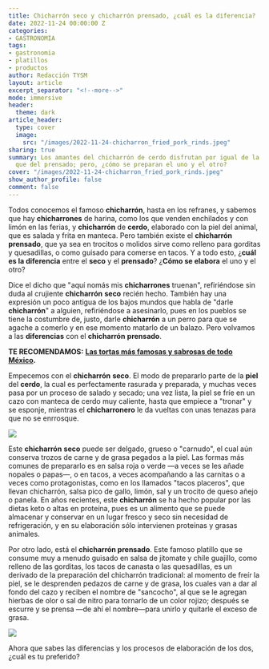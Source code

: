 ```yaml
---
title: Chicharrón seco y chicharrón prensado, ¿cuál es la diferencia?
date: 2022-11-24 00:00:00 Z
categories:
- GASTRONOMIA
tags:
- gastronomia
- platillos
- productos
author: Redacción TYSM
layout: article
excerpt_separator: "<!--more-->"
mode: immersive
header:
  theme: dark
article_header:
  type: cover
  image:
    src: "/images/2022-11-24-chicharron_fried_pork_rinds.jpeg"
sharing: true
summary: Los amantes del chicharrón de cerdo disfrutan por igual de la versión seca
  que del prensado; pero, ¿cómo se preparan el uno y el otro?
cover: "/images/2022-11-24-chicharron_fried_pork_rinds.jpeg"
show_author_profile: false
comment: false
---
```


Todos conocemos el famoso **chicharrón**, hasta en los refranes, y sabemos que hay **chicharrones** de harina, como los que venden enchilados y con limón en las ferias, y **chicharrón** de **cerdo**, elaborado con la piel del animal, que es salada y frita en manteca. Pero también existe el **chicharrón** **prensado**, que ya sea en trocitos o molidos sirve como relleno para gorditas y quesadillas, o como guisado para comerse en tacos. Y a todo esto, ¿**cuál es la diferencia** entre el **seco** y el **prensado**? ¿**Cómo se elabora** el uno y el otro?

Dice el dicho que "aquí nomás mis **chicharrones** truenan", refiriéndose sin duda al crujiente **chicharrón** **seco** recién hecho. También hay una expresión un poco antigua de los bajos mundos que habla de "darle **chicharrón**" a alguien, refiriéndose a asesinarlo, pues en los pueblos se tiene la costumbre de, justo, darle **chicharrón** a un perro para que se agache a comerlo y en ese momento matarlo de un balazo. Pero volvamos a las **diferencias** con el **chicharrón** **prensado**.

**TE RECOMENDAMOS:** [**Las tortas más famosas y sabrosas de todo México**](https://blog.tonoysumariachi.com/gastronomia/2022/06/28/las-tortas-mas-famosas-y-sabrosas-de-todo-mexico.html)**.**

Empecemos con el **chicharrón** **seco**. El modo de prepararlo parte de la **piel** del **cerdo**, la cual es perfectamente rasurada y preparada, y muchas veces pasa por un proceso de salado y secado; una vez lista, la piel se fríe en un cazo con manteca de cerdo muy caliente, hasta que empiece a "tronar" y se esponje, mientras el **chicharronero** le da vueltas con unas tenazas para que no se enrrosque.

![](https://upload.wikimedia.org/wikipedia/commons/thumb/e/ec/Haciendo_chicharrones.JPG/1024px-Haciendo_chicharrones.JPG)

Este **chicharrón** **seco** puede ser delgado, grueso o "carnudo", el cual aún conserva trozos de carne y de grasa pegados a la piel. Las formas más comunes de prepararlo es en salsa roja o verde —a veces se les añade nopales o papas—, o en tacos, a veces acompañando a las carnitas o a veces como protagonistas, como en los llamados "tacos placeros", que llevan chicharrón, salsa pico de gallo, limón, sal y un trocito de queso añejo o panela. En años recientes, este **chicharrón** se ha hecho popular por las dietas keto o altas en proteína, pues es un alimento que se puede almacenar y conservar en un lugar fresco y seco sin necesidad de refrigeración, y en su elaboración sólo intervienen proteínas y grasas animales.

Por otro lado, está el **chicharrón prensado**. Este famoso platillo que se consume muy a menudo guisado en salsa de jitomate y chile guajillo, como relleno de las gorditas, los tacos de canasta o las quesadillas, es un derivado de la preparación del chicharrón tradicional: al momento de freír la piel, se le desprenden pedazos de carne y de grasa, los cuales van a dar al fondo del cazo y reciben el nombre de "sancocho", al que se le agregan hierbas de olor o sal de nitro para tornarlo de un color rojizo; después se escurre y se prensa —de ahí el nombre—para unirlo y quitarle el exceso de grasa.

![](https://upload.wikimedia.org/wikipedia/commons/thumb/c/cc/Chicharron.jpg/766px-Chicharron.jpg)

Ahora que sabes las diferencias y los procesos de elaboración de los dos, ¿cuál es tu preferido?
